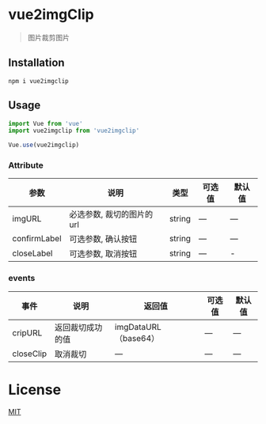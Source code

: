 # vue2imgClip
> 图片裁剪图片

## Installation
```shell
npm i vue2imgclip
```

## Usage
```javascript
import Vue from 'vue'
import vue2imgclip from 'vue2imgclip'

Vue.use(vue2imgclip)
```

### Attribute
| 参数      | 说明          | 类型      | 可选值                           | 默认值  |
|---------- |-------------- |---------- |--------------------------------  |-------- |
| imgURL | 必选参数, 裁切的图片的url | string | — | — |
| confirmLabel | 可选参数, 确认按钮 | string | — | — |
| closeLabel | 可选参数, 取消按钮 | string | — | - |

### events
| 事件      | 说明          | 返回值      | 可选值                           | 默认值  |
|---------- |-------------- |---------- |--------------------------------  |-------- |
| cripURL | 返回裁切成功的值 | imgDataURL（base64） | — | — |
| closeClip | 取消裁切 | — | — | — |

# License
[MIT](https://opensource.org/licenses/MIT)
